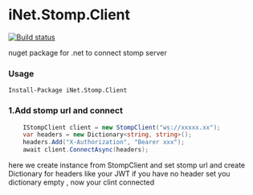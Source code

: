 # iNet.Stomp.Client

[![Build status](https://ci.appveyor.com/api/projects/status/166elreftg7pc62g?svg=true)](https://ci.appveyor.com/project/mrmohande3/inet-stomp-client)

nuget package for .net to connect stomp server 

### Usage
    Install-Package iNet.Stomp.Client
    
### 1.Add stomp url and connect
```C#
    IStompClient client = new StompClient("ws://xxxxx.xx");
    var headers = new Dictionary<string, string>();
    headers.Add("X-Authorization", "Bearer xxx");
    await client.ConnectAsync(headers);
```
here we create instance from StompClient and set stomp url and create Dictionary for headers like your JWT if you have no header set you dictionary empty , now your clint connected
